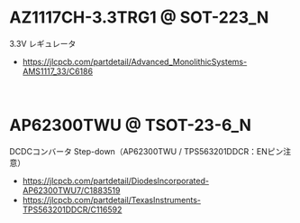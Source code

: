 



# AZ1117CH-3.3TRG1 @ SOT-223_N

3.3V レギュレータ

 - https://jlcpcb.com/partdetail/Advanced_MonolithicSystems-AMS1117_33/C6186







<br>

# AP62300TWU @ TSOT-23-6_N

DCDCコンバータ Step-down（AP62300TWU / TPS563201DDCR：ENピン注意）

 - https://jlcpcb.com/partdetail/DiodesIncorporated-AP62300TWU7/C1883519
 - https://jlcpcb.com/partdetail/TexasInstruments-TPS563201DDCR/C116592











